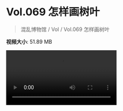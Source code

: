 # Vol.069 怎样画树叶

> 混乱博物馆 / Vol / Vol.069 怎样画树叶

**视频大小**: 51.89 MB

<div class="video"><video src="https://file.hsyhx.top/archive/混乱博物馆/Vol/069.mp4" controls preload>🤔 您的浏览器不支持 video 标签</video></div>
